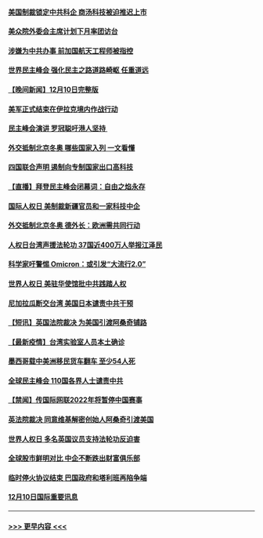 #### [美国制裁锁定中共科企 商汤科技被迫推迟上市](../pages/prog202/a103291094.md?t=12111750) 
#### [美众院外委会主席计划下月率团访台](../pages/prog202/a103291058.md?t=12111750) 
#### [涉嫌为中共办事 前加国航天工程师被指控](../pages/prog202/a103290778.md?t=12111750) 
#### [世界民主峰会 强化民主之路道路崎岖 任重道远](../pages/prog202/a103290944.md?t=12111750) 
#### [【晚间新闻】12月10日完整版](../pages/prog202/a103290928.md?t=12111750) 
#### [美军正式结束在伊拉克境内作战行动](../pages/prog202/a103290595.md?t=12111750) 
#### [民主峰会演讲 罗冠聪吁港人坚持 ](../pages/prog202/a103290755.md?t=12111750) 
#### [外交抵制北京冬奥 哪些国家入列 一文看懂](../pages/prog202/a103290878.md?t=12111750) 
#### [四国联合声明 遏制向专制国家出口高科技](../pages/prog202/a103290591.md?t=12111750) 
#### [【直播】拜登民主峰会闭幕词：自由之焰永存](../pages/prog202/a103290832.md?t=12111750) 
#### [国际人权日 美制裁新疆官员和一家科技中企](../pages/prog202/a103290400.md?t=12111750) 
#### [外交抵制北京冬奥 德外长：欧洲需共同行动](../pages/prog202/a103290294.md?t=12111750) 
#### [人权日台湾声援法轮功 37国近400万人举报江泽民](../pages/prog202/a103290296.md?t=12111750) 
#### [科学家吁警惕 Omicron：或引发“大流行2.0”](../pages/prog202/a103289178.md?t=12111750) 
#### [世界人权日 美驻华使馆批中共践踏人权](../pages/prog202/a103290363.md?t=12111750) 
#### [尼加拉瓜断交台湾 美国日本谴责中共干预](../pages/prog202/a103290292.md?t=12111750) 
#### [【短讯】英国法院裁决 为美国引渡阿桑奇铺路](../pages/prog202/a103290370.md?t=12111750) 
#### [【最新疫情】台湾实验室人员本土确诊](../pages/prog202/a103290372.md?t=12111750) 
#### [墨西哥载中美洲移民货车翻车 至少54人死](../pages/prog202/a103290365.md?t=12111750) 
#### [全球民主峰会 110国各界人士谴责中共](../pages/prog202/a103290337.md?t=12111750) 
#### [【禁闻】传国际网联2022年将暂停中国赛事](../pages/prog202/a103290284.md?t=12111750) 
#### [英法院裁决 同意维基解密创始人阿桑奇引渡美国](../pages/prog202/a103290237.md?t=12111750) 
#### [世界人权日 多名英国议员支持法轮功反迫害](../pages/prog202/a103290276.md?t=12111750) 
#### [全球股市鲜明对比 中企不断跌出财富俱乐部](../pages/prog202/a103290224.md?t=12111750) 
#### [临时停火协议结束 巴国政府和塔利班再陷争端](../pages/prog202/a103290138.md?t=12111750) 
#### [12月10日国际重要讯息](../pages/prog202/a103290078.md?t=12111750) 

----
#### [ >>> 更早内容 <<< ](../indexes/prog202-earlier.md)
